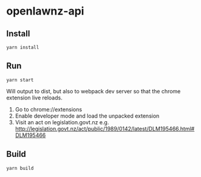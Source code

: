 # openlawnz-api

## Install

    yarn install

## Run

    yarn start

Will output to dist, but also to webpack dev server so that the chrome extension live reloads.

1. Go to chrome://extensions
2. Enable developer mode and load the unpacked extension
3. Visit an act on legislation.govt.nz e.g. http://legislation.govt.nz/act/public/1989/0142/latest/DLM195466.html#DLM195466

## Build

    yarn build